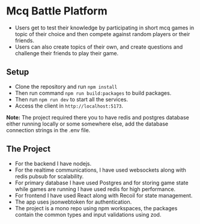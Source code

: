 # Mcq Battle Platform
* Users get to test their knowledge by participating in short mcq games in topic of their choice and then compete against random players or their friends.
* Users can also create topics of their own, and create questions and challenge their friends to play their game.

## Setup
* Clone the repository and run
  `npm install`
* Then run command `npm run build:packages` to build packages.
* Then run `npm run dev` to start all the services.
* Access the client in `http://localhost:5173`.

**Note:** The project required there you to have redis and postgres database either running locally or some somewhere else, add the database connection strings in the .env file.

## The Project
* For the backend I have nodejs.
* For the realtime communications, I have used websockets along with redis pubsub for scalability.
* For primary database I have used Postgres and for storing game state while games are running I have used redis for high performance.
* For frontend I have used React along with Recoil for state management.
* The app uses jsonwebtoken for authentication.
* The project is a mono repo using npm workspaces, the packages contain the common types and input validations using zod.
